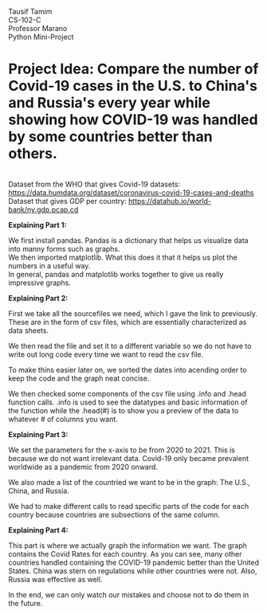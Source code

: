Tausif Tamim \
CS-102-C \
Professor Marano \
Python Mini-Project

# Project Idea: Compare the number of Covid-19 cases in the U.S. to China's and Russia's every year while showing how COVID-19 was handled by some countries better than others.
\
Dataset from the WHO that gives Covid-19 datasets: https://data.humdata.org/dataset/coronavirus-covid-19-cases-and-deaths
Dataset that gives GDP per country: https://datahub.io/world-bank/ny.gdp.pcap.cd

**Explaining Part 1:**

We first install pandas. Pandas is a dictionary that  helps us visualize data into manny  forms such as graphs.
\
We then imported matplotlib. What this does it that it helps us plot the numbers in a useful way.
\
In general, pandas and matplotlib works together to give us really impressive graphs.

**Explaining Part 2:**

First we take all the sourcefiles we need, which I gave the link to previously. These are in the form of csv files, which are essentially characterized as data sheets.

We then read the file and set it to a different variable so we do not have to write out long code every time we want to read the csv file.

To make thins easier later on, we sorted the dates into acending order to keep the code and the graph neat concise.

We then checked some components of the csv file using .info and .head function calls. .info is used to see the datatypes and basic information of the function while the .head(#) is to show you a preview of the data to whatever # of columns you want.

**Explaining Part 3:**

We set the parameters for the x-axis to be from 2020 to 2021. This is because we do not want irrelevant data. Covid-19 only became prevalent worldwide as a pandemic from 2020 onward.

We also made a list of the countried we want to be in the graph: The U.S., China, and Russia.

We had to make different calls to read specific parts of the code for each country because countries are subsections of the same column.

**Explaining Part 4:**

This part is where we actually graph the information we want. The graph contains the Covid Rates for each country. As you can see, many other countries handled containing the COVID-19 pandemic better than the United States. China was stern on regulations while other countries were not. Also, Russia was effective as well.

In the end, we can only watch our mistakes and choose not to do them in the future.

